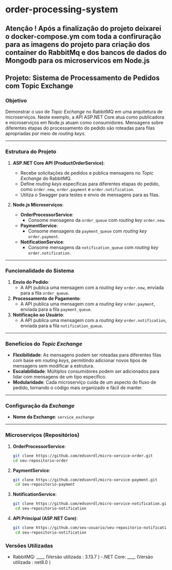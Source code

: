 # order-processing-system

## Atenção ! Após a finalização do projeto deixarei o docker-compose.ym com toda a confiruração para as imagens do projeto para criação dos container do RabbitMq e dos bancos de dados do Mongodb para os microservicos em Node.js

## Projeto: Sistema de Processamento de Pedidos com Topic Exchange

### Objetivo

Demonstrar o uso de *Topic Exchange* no RabbitMQ em uma arquitetura de microserviços. Neste exemplo, a API ASP.NET Core atua como publicadora e microserviços em Node.js atuam como consumidores. Mensagens sobre diferentes etapas do processamento do pedido são roteadas para filas apropriadas por meio de *routing keys*.

---

### Estrutura do Projeto

1. **ASP.NET Core API (ProductOrderService)**:
   - Recebe solicitações de pedidos e publica mensagens no *Topic Exchange* do RabbitMQ.
   - Define *routing keys* específicas para diferentes etapas do pedido, como `order.new`, `order.payment` e `order.notification`.
   - Utiliza o Swagger para testes e envio de mensagens para as filas.

2. **Node.js Microserviços**:
   - **OrderProcessorService**:
     - Consome mensagens da `order_queue` com *routing key* `order.new`.
   - **PaymentService**:
     - Consome mensagens da `payment_queue` com *routing key* `order.payment`.
   - **NotificationService**:
     - Consome mensagens da `notification_queue` com *routing key* `order.notification`.

---

### Funcionalidade do Sistema

1. **Envio do Pedido**:
   - A API publica uma mensagem com a *routing key* `order.new`, enviada para a fila `order_queue`.
2. **Processamento de Pagamento**:
   - A API publica uma mensagem com a *routing key* `order.payment`, enviada para a fila `payment_queue`.
3. **Notificação ao Usuário**:
   - A API publica uma mensagem com a *routing key* `order.notification`, enviada para a fila `notification_queue`.

---

### Benefícios do *Topic Exchange*

- **Flexibilidade**: As mensagens podem ser roteadas para diferentes filas com base em *routing keys*, permitindo adicionar novos tipos de mensagens sem modificar a estrutura.
- **Escalabilidade**: Múltiplos consumidores podem ser adicionados para lidar com mensagens de um tipo específico.
- **Modularidade**: Cada microserviço cuida de um aspecto do fluxo de pedido, tornando o código mais organizado e fácil de manter.

---

### Configuração da *Exchange*

- **Nome da Exchange**: `service_exchange`

---

### Microserviços (Repositórios)

1. **OrderProcessorService**:
   ```bash
   git clone https://github.com/edsonrdl/micro-service-order.git
   cd seu-repositorio-order
2. **PaymentService**:
   ```bash
   git clone https://github.com/edsonrdl/micro-service-payment.git
    cd seu-repositorio-payment
3. **NotificationService**:
   ```bash
   git clone https://github.com/edsonrdl/micro-service-notification.git
    cd seu-repositorio-notification
3. **API Principal (ASP.NET Core)**:
   ```bash
   git clone https://github.com/seu-usuario/seu-repositorio-notification.git
    cd seu-repositorio-notification
   
### Versões Utilizadas 
   - RabbitMQ: ____ (Versão utilizada : 3.13.7 )
   -.NET Core: ____ (Versão utilizada : net8.0 )
